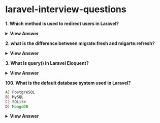 # laravel-interview-questions

**1. Which method is used to redirect users in Laravel?**
<details>
	<summary><b>View Answer</b></summary>
<ul>
In Laravel, you can redirect users using the `redirect()` helper function or the `Redirect` facade. Here are the common methods:

### 1. **Basic Redirect**
```php
return redirect('/home');
```

### 2. **Redirect to a Named Route**
```php
return redirect()->route('route.name');
```

### 3. **Redirect with Parameters (for Named Routes)**
```php
return redirect()->route('profile', ['id' => 1]);
```

### 4. **Redirect Back to Previous Page**
```php
return back();
// or
return redirect()->back();
```

### 5. **Redirect with Flash Data (Session Data)**
```php
return redirect('/dashboard')->with('status', 'Profile updated!');
```

### 6. **Redirect to a Controller Action**
```php
return redirect()->action([UserController::class, 'index']);
```

### 7. **Redirect with Input (Old Form Data)**
```php
return back()->withInput();
```

### 8. **Redirect to External URL**
```php
return redirect()->away('https://google.com');
```

### 9. **Conditional Redirects**
You can also chain conditions:
```php
return redirect()->to('/home')->with('error', 'Invalid access');
```

### Example in a Controller:
```php
public function store(Request $request)
{
    // Validate and store data...

    return redirect('/dashboard')->with('success', 'User created successfully!');
}
```

</ul>
</details>

**2. what is the difference between  migrate:fresh and migarte:refresh?**


<details>
	<summary><b>View Answer</b></summary>
<ul>
In Laravel, both `migrate:fresh` and `migrate:refresh` are Artisan commands used to reset and rebuild your database, but they work differently:

### **1. `migrate:fresh`**  
- **Drops all tables** from the database and then runs all migrations again.  
- **Does not run the `down()` methods** of existing migrations.  
- **Faster** because it bypasses rolling back migrations step-by-step.  
- **Use case:** When you want a completely clean database (e.g., during development or testing).  

#### **Command:**  
```bash
php artisan migrate:fresh
```

### **2. `migrate:refresh`**  
- **Rolls back all migrations** (executes `down()` methods) **one by one** and then re-runs them (`up()`).  
- **Preserves migration order** and executes each migration's `down()` logic.  
- **Slower** because it processes each migration step-by-step.  
- **Use case:** When you need to test if your `down()` methods work correctly.  

#### **Command:**  
```bash
php artisan migrate:refresh
```

### **Key Differences Summary**  
| Feature               | `migrate:fresh` | `migrate:refresh` |
|-----------------------|----------------|------------------|
| Drops all tables directly | ✅ Yes | ❌ No |
| Runs `down()` methods | ❌ No | ✅ Yes |
| Speed | ⚡ Faster | 🐢 Slower (due to rollback) |
| Use Case | Quick DB reset | Testing rollback logic |

### **When to Use Which?**  
- Use `fresh` when you want a **quick reset** (e.g., during development).  
- Use `refresh` when you need to **test migration rollbacks** (e.g., checking if `down()` works).  


</ul>
</details>

**3. What is query() in Laravel Eloquent?**
<details>
	<summary><b>View Answer</b></summary>
<ul>

### **What is `query()` in Laravel Eloquent?**  
`query()` is a method provided by Laravel's Eloquent ORM that **initializes a new query builder instance** for a model. It allows you to construct and execute database queries fluently.  

#### **Key Points:**
- It returns a **query builder object** for the model's table.  
- You can chain methods like `where()`, `orderBy()`, `join()`, etc., to build SQL queries.  
- It is **optional** in simple cases (you can directly use `Model::where()`), but useful for complex queries.  

---

### **Why Do We Need `query()`?**  
1. **Starts a Fresh Query**  
   - Ensures you're not accidentally modifying an existing query.  
   - Example:  
     ```php
     $query = Product::query(); // New query builder
     ```

2. **Improves Readability in Complex Queries**  
   - Makes long query chains cleaner.  
   - Example:  
     ```php
     $products = Product::query()
         ->where('price', '>', 100)
         ->where('stock', '>', 0)
         ->orderBy('name')
         ->get();
     ```

3. **Conditional Query Building**  
   - Useful when adding `where` clauses dynamically.  
   - Example:  
     ```php
     $query = Product::query();
     
     if ($request->has('category')) {
         $query->where('category_id', $request->category);
     }
     
     $products = $query->get();
     ```

4. **Reusing a Base Query**  
   - Avoids repeating the same conditions.  
   - Example:  
     ```php
     $baseQuery = Product::query()->where('is_active', true);
     
     $cheapProducts = $baseQuery->where('price', '<', 50)->get();
     $expensiveProducts = $baseQuery->where('price', '>=', 50)->get();
     ```

---

### **When Should You Use `query()`?**  
✅ **Use `query()` when:**  
- You need **dynamic query building** (e.g., adding `where` clauses conditionally).  
- You want **better readability** in long query chains.  
- You need to **reuse or modify a base query**.  

❌ **Avoid `query()` when:**  
- You're making a **simple one-line query** (e.g., `Product::where('id', 1)->first()`).  

---

### **Comparison: With vs Without `query()`**  
| **With `query()`** | **Without `query()`** |  
|---------------------|----------------------|  
| `Product::query()->where(...)->get()` | `Product::where(...)->get()` |  
| Better for **complex queries** | Good for **simple queries** |  
| Explicitly starts a new query | Implicitly starts a query |  

---

### **Final Verdict**  
- **`query()` is optional but helpful** for dynamic, complex, or reusable queries.  
- **For simple queries**, you can skip it and use `Model::where()` directly.  


</ul>
</details>

**100. What is the default database system used in Laravel?**
```php
A) PostgreSQL
B) MySQL
C) SQLite
D) MongoDB
```

<details>
	<summary><b>View Answer</b></summary>
<ul>
Answer: C
</ul>
</details>